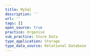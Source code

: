 ```yaml
---
title: MySql
description: ''
url: ''
tags: []
open_source: true
practice: Organise
sub_practice: Store Data
type_application: Storage
type_data_source: Relational Database
---
```

